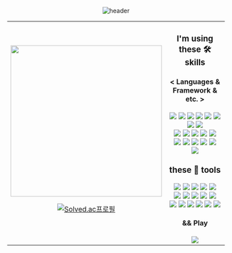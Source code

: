 <!--
**Sangmin-Jeon/Sangmin-Jeon** is a ✨ _special_ ✨ repository because its `README.md` (this file) appears on your GitHub profile.

Here are some ideas to get you started:

- 🔭 I’m currently working on ...
- 🌱 I’m currently learning ...
- 👯 I’m looking to collaborate on ...
- 🤔 I’m looking for help with ...
- 💬 Ask me about ...
- 📫 How to reach me: ...
- 😄 Pronouns: ...
- ⚡ Fun fact: ...
-->
<div align="center">

![header](https://capsule-render.vercel.app/api?type=slice&color=d7e6fa&section=header&height=200&text=Hi%20there🐶&fontAlign=70&rotate=13&fontAlignY=25&descAlign=70.&descAlignY=44&fontColor=black)   

<table border="0" cellspacing="0" cellpadding="0" style="border: none;">
<tr style="border: none;">
<td width="50%" align="center" style="border: none;">

<img src="https://github.com/Sangmin-Jeon/Sangmin-Jeon/assets/59474775/9fe316d3-16dd-4e10-83f9-6dc14431bbb1.PNG" width="350" height="350">

[![Solved.ac프로필](http://mazassumnida.wtf/api/v2/generate_badge?boj=j3k2kk)](https://solved.ac/j3k2kk)

</td>
<td width="50%" align="center" style="border: none;">

### I'm using these 🛠 skills  

#### < Languages & Framework & etc. >  
<p align="center">
    <img src="https://img.shields.io/badge/-Ros2-22314E?logo=ROS&logoColor=white"/> 
    <img src="https://img.shields.io/badge/-Python-3776AB?logo=Python&logoColor=white"/> 
    <img src="https://img.shields.io/badge/-Pytorch-EE4C2C?logo=Pytorch&logoColor=white"/> 
    <img src="https://img.shields.io/badge/-C++-00599C?logo=cplusplus&logoColor=white"/>  
    <img src="https://img.shields.io/badge/--A8B9CC?logo=C&logoColor=white"/>  
    <img src="https://img.shields.io/badge/-OpenCV-5C3EE8?logo=OpenCV&logoColor=white"/>  
    <img src="https://img.shields.io/badge/-Qt-41CD52?logo=Qt&logoColor=black"/>  
    <img src="https://img.shields.io/badge/-Flask-000000?logo=Flask&logoColor=white"/>  
    <br> 
    <img src="https://img.shields.io/badge/-Swift-white?logo=Swift&logoColor=orange"/> 
    <img src="https://img.shields.io/badge/-SwiftUI-black?logo=Swift&logoColor=blue"/>
    <img src="https://img.shields.io/badge/-Combine-black?logo=Swift&logoColor=blue"/>  
    <img src="https://img.shields.io/badge/-UIkit-orange?logo=Swift&logoColor=white"/>  
    <img src="https://img.shields.io/badge/-RxSwift-B7178C?logo=reactivex&logoColor=white"/>  
    <br>
    <img src="https://img.shields.io/badge/-MySQL-4479A1?logo=MySQL&logoColor=white"/>
    <img src="https://img.shields.io/badge/-FireBase-FFCA28?logo=FireBase&logoColor=white"/>  
    <img src="https://img.shields.io/badge/-JavaScript-F7DF1E?logo=javascript&logoColor=black"/>  
    <img src="https://img.shields.io/badge/-HTML-E34F26?logo=html5&logoColor=white"/>  
    <img src="https://img.shields.io/badge/-CSS-1572B6?logo=css3&logoColor=white"/>  
    <br>  
    <img src="https://img.shields.io/badge/-Verilog-9999FF?"/>
</p>

### these 🧰 tools
<img src="https://img.shields.io/badge/-Git-F05032?logo=Git&logoColor=white"/>
<img src="https://img.shields.io/badge/-Github-181717?logo=Github&logoColor=white"/>
<img src="https://img.shields.io/badge/-Xcode-147EFB?logo=Xcode&logoColor=white"/>
<img src="https://img.shields.io/badge/-VSCode-007ACC?logo=visualstudiocode&logoColor=white"/>
<img src="https://img.shields.io/badge/-Vim-019733?logo=Vim&logoColor=white"/>
<br>
<img src="https://img.shields.io/badge/-Bash-4EAA25?logo=GNU Bash&logoColor=black"/>
<img src="https://img.shields.io/badge/-Zsh-F15A24?logo=Zsh&logoColor=white"/>
<img src="https://img.shields.io/badge/-iOS-%23000000?logo=Apple&logoColor=white"/>
<img src="https://img.shields.io/badge/-MacOS-white?logo=Apple&logoColor=black"/>
<img src="https://img.shields.io/badge/-Ubuntu-E95420?logo=Ubuntu&logoColor=white"/>
<br>
<img src="https://img.shields.io/badge/-Jetson-76B900?logo=Nvidia&logoColor=white"/>
<img src="https://img.shields.io/badge/-Raspbian-A22846?logo=RaspberryPi&logoColor=white"/>
<img src="https://img.shields.io/badge/-Arduino-00878F?logo=Arduino&logoColor=white"/>
<img src="https://img.shields.io/badge/-Jira-0052CC?logo=Jira&logoColor=white"/>
<img src="https://img.shields.io/badge/-Slack-4A154B?logo=Slack&logoColor=white"/>
<img src="https://img.shields.io/badge/-Notion-white?logo=Notion&logoColor=black"/>

#### && Play 
<img src="https://img.shields.io/badge/-Nintendo Switch-E60012?logo=nintendoswitch&logoColor=white"/>

</td>
</tr>
</table>

</div>
